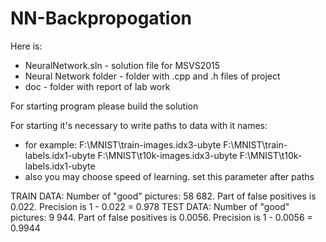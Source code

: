 # NN-Backpropogation

Here is:
 - NeuralNetwork.sln - solution file for MSVS2015
 - Neural Network folder - folder with .cpp and .h files of project
 - doc  - folder with report of lab work

For starting program please build the solution

For starting it's necessary to write paths to data with it names:
 - for example: F:\\MNIST\\train-images.idx3-ubyte F:\\MNIST\\train-labels.idx1-ubyte F:\\MNIST\\t10k-images.idx3-ubyte F:\\MNIST\\t10k-labels.idx1-ubyte
 - also you may choose speed of learning. set this parameter after paths

TRAIN DATA:
Number of "good" pictures: 58 682. Part of false positives is 0.022. Precision is 1 - 0.022 = 0.978
TEST DATA:
Number of "good" pictures: 9 944. Part of false positives is 0.0056. Precision is 1 - 0.0056 = 0.9944